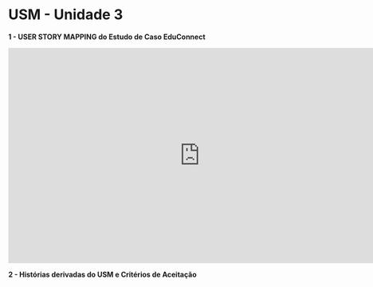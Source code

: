 # **USM - Unidade 3**

**1 - USER STORY MAPPING do Estudo de Caso EduConnect**

<div style="text-align:center;">
    <iframe width="768" height="432" src="https://miro.com/app/board/uXjVLsmK9wo=/" frameborder="0" scrolling="no" allow="fullscreen; clipboard-read; clipboard-write" allowfullscreen></iframe>
</div>

**2 - Histórias derivadas do USM e Critérios de Aceitação**
